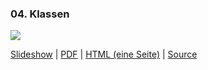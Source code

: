 <div class="row">

<div class="span4">

### 04. Klassen

![](/docs/lectures/seiiib/webimg/04_Klassen.png)

[Slideshow](/docs/lectures/seiiib/presentation/04_Klassen.html) |
[PDF](/docs/lectures/seiiib/pdf/04_Klassen.pdf) |
[HTML (eine Seite)](/docs/lectures/seiiib/html/04_Klassen.html) |
[Source](https://github.com/obcode/seiiib/blob/master/04_Klassen.txt)

</div>

</div>

